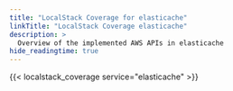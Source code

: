 ```yaml
---
title: "LocalStack Coverage for elasticache"
linkTitle: "LocalStack Coverage elasticache"
description: >
  Overview of the implemented AWS APIs in elasticache
hide_readingtime: true
---
```


{{< localstack_coverage service="elasticache" >}}

